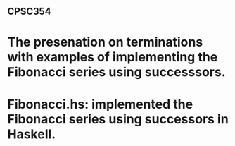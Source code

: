 ## CPSC354

# The presenation on terminations with examples of implementing the Fibonacci series using successsors.

# Fibonacci.hs: implemented the Fibonacci series using successors in Haskell.
